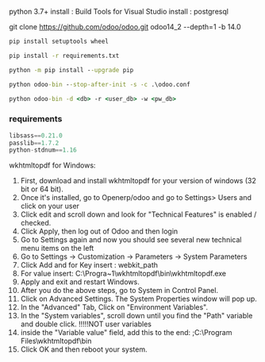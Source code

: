 python 3.7+
install : Build Tools for Visual Studio
install : postgresql

git clone https://github.com/odoo/odoo.git odoo14_2 --depth=1 -b 14.0

```cmd
pip install setuptools wheel

pip install -r requirements.txt

python -m pip install --upgrade pip

python odoo-bin --stop-after-init -s -c .\odoo.conf

python odoo-bin -d <db> -r <user_db> -w <pw_db>
```


### requirements
```py
libsass==0.21.0
passlib==1.7.2
python-stdnum==1.16
```


wkhtmltopdf for Windows:
1. First, download and install wkhtmltopdf for your version of windows (32 bit or 64 bit).
2. Once it's installed, go to Openerp/odoo and go to Settings> Users and click on your user
3. Click edit and scroll down and look for "Technical Features" is enabled / checked.
4. Click Apply, then log out of Odoo and then login
5. Go to Settings again and now you should see several new technical menu items on the left
6. Go to Settings -> Customization -> Parameters -> System Parameters
7. Click Add and for Key insert : webkit_path
8. For value insert: C:\Progra~1\wkhtmltopdf\bin\wkhtmltopdf.exe
9. Apply and exit and restart Windows.
10. After you do the above steps, go to System  in Control Panel.
11. Click on Advanced Settings. The System Properties window will pop up.
12. In the "Advanced" Tab, Click on "Environment Variables". 
13. In the "System variables", scroll down until you find the "Path" variable and double click. !!!!!NOT user variables
14. inside the "Variable value" field, add this to the end: ;C:\Program Files\wkhtmltopdf\bin
15. Click OK and then reboot your system.
